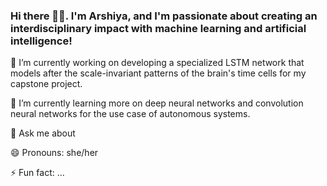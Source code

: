 ### Hi there 👋🏾. I'm Arshiya, and I'm passionate about creating an interdisciplinary impact with machine learning and artificial intelligence!

<!--
**arshiyaansari/arshiyaansari** is a ✨ _special_ ✨ repository because its `README.md` (this file) appears on your GitHub profile.
-->

🔭 I’m currently working on developing a specialized LSTM network that models after the scale-invariant patterns of the brain's time cells for my capstone project.

🌱 I’m currently learning more on deep neural networks and convolution neural networks for the use case of autonomous systems. 

💬 Ask me about 

😄 Pronouns: she/her

⚡ Fun fact: ...

